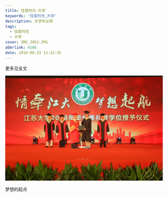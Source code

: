 ```yaml
---
title: 往昔时光-大学
keywords: '往昔时光,大学'
description: 大学毕业照
tags:
  - 往昔时光
  - 大学
cover: IMG_3952.JPG
abbrlink: 4166
date: 2018-06-23 13:32:35
---
```


更多见全文

<!-- more -->

![学位授予](olden-days-1/IMG_3952.JPG)

梦想的起点

